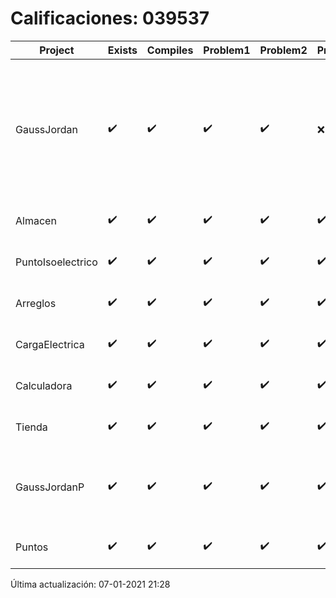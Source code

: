 # Calificaciones: 039537
|Project|Exists|Compiles|Problem1|Problem2|Problem3|Extra|Grade|CommitHash|CommitDate|CheckDate|DueDate|Comments|
|-|-|-|-|-|-|-|-|-|-|-|-|-|
|GaussJordan|✔️|✔️|✔️|✔️|❌|❌|10.0|9d6dc0ad5b21bbb3e6af324e1c17672b28452298|29-10-2020 14:32:58|29-10-2020 21:39:33|29-10-2020 21:00:00|//No avisa al usuario que el sistema no tiene solución/No intercambia las filas cuando un pivote es cero|
|Almacen|✔️|✔️|✔️|✔️|✔️|✔️|10.0|83c08c038a1f197237528cae76efafcaf743d187|27-11-2020 12:41:58|27-11-2020 21:14:06|04-12-2020 21:00:00|///|
|PuntoIsoelectrico|✔️|✔️|✔️|✔️|✔️|✔️|10.0|14db591fc147e893c7e482c7856cb43a4446516d|27-11-2020 12:50:20|27-11-2020 21:12:42|26-11-2020 21:00:00|///|
|Arreglos|✔️|✔️|✔️|✔️|✔️|✔️|10.0|8760253d9374b91c04075798c585ceab9dff917b|15-10-2020 15:18:16|27-10-2020 22:29:37|22-10-2020 21:00:00|///|
|CargaElectrica|✔️|✔️|✔️|✔️|✔️|✔️|10.0|6686d63dfef30f510f89e5bf3a50177e328b5b87|16-11-2020 13:01:40|16-11-2020 21:19:56|19-11-2020 21:00:00|///|
|Calculadora|✔️|✔️|✔️|✔️|✔️|✔️|10.0|d99465d468b8d2e1d35ec66dc6dc51ca7941df8c|09-10-2020 11:04:00|15-10-2020 21:24:51|15-10-2020 21:00:00|nan|
|Tienda|✔️|✔️|✔️|✔️|✔️|✔️|10.0|3b3a45143faeee04827a9c9ccb35cc3b30b863be|07-12-2020 11:08:23|08-12-2020 21:04:25|11-12-2020 21:00:00|///|
|GaussJordanP|✔️|✔️|✔️|✔️|✔️|❌|10.0|630f199711b0ee61d2f5ab6ed96f9bf50d65afdd|07-01-2021 14:58:03|07-01-2021 21:26:55|14-01-2021 21:00:00|///No intercambia las filas cuando un pivote es cero|
|Puntos|✔️|✔️|✔️|✔️|✔️|✔️|10.0|8d133152707dafbf62622b55211466791e4c9642|03-11-2020 11:22:37|03-11-2020 21:33:06|05-11-2020 21:00:00|///|

Última actualización: 07-01-2021 21:28
